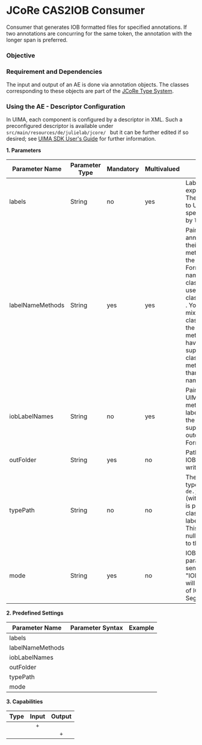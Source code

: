 # JCoRe CAS2IOB Consumer
Consumer that generates IOB formatted files for specified annotations.
If two annotations are concurring for the same token, the annotation with the longer span is preferred.

### Objective


### Requirement and Dependencies
 The input and output of an AE is done via annotation objects. The classes corresponding to these objects are part of the [JCoRe Type System](https://github.com/JULIELab/jcore-base/tree/master/jcore-types).

### Using the AE - Descriptor Configuration
 In UIMA, each component is configured by a descriptor in XML. Such a preconfigured descriptor is available under `src/main/resources/de/julielab/jcore/ ` but it can be further edited if so desired; see [UIMA SDK User's Guide](https://uima.apache.org/downloads/releaseDocs/2.1.0-incubating/docs/html/tools/tools.html#ugr.tools.cde) for further information.

**1. Parameters**

| Parameter Name | Parameter Type | Mandatory | Multivalued | Description |
|----------------|----------------|-----------|-------------|-------------|
| labels | String | no | yes | Labels not to be expoted into IOB format. These are no references to UIMA types but to specific labels acquired by ```labelNameMethods```. |
| labelNameMethods| String | yes | yes | Pairs of UIMA-annotation-types and their corresponding method for extracting the annotation label. Format: <objName>`[\s=/\\|]`<method Name>. If the name of the annotation class itself is to be being used as label, only the class name is expected: <objName>. You also may specify a mix of pairs and single class names. If you give the name extracting method for a class and have also specified its superclass as a single class name, the given method is used rather than the superclass name. |
| iobLabelNames | String | no | yes | Pairs of label names in UIMA (aquired by the methods given in labelNameMethods) and the name the label is supposed to get in the outcoming IOB file. Format: <UIMA label name>`[\s=/\\|]`<IOB label name> |
| outFolder | String | yes | no | Path to folder where IOB-files should be written to. |
| typePath | String | no | no | The path of the UIMA types, e.g. ```de.julielab.jcore.``` (with terminating "."!). It is prepended to the class names in labelNameMethods. This parameter may be null which is equivalent to the empty String "". |
| mode | String | yes | no | IOB or IO mode. The parameter is not case sensitiv, thus "iob" or "IOB" works both and will result in a sequence of IOBTokens (object of SegmentationEvaluator). |


**2. Predefined Settings**

| Parameter Name | Parameter Syntax | Example |
|----------------|------------------|---------|
| labels |  |  |
| labelNameMethods |  |  |
| iobLabelNames |  |  |
| outFolder |  |  |
| typePath |  |  |
| mode |  |  |

**3. Capabilities**

| Type | Input | Output |
|------|:-----:|:------:|
|  | `+` |  |
|  |  | `+` |
